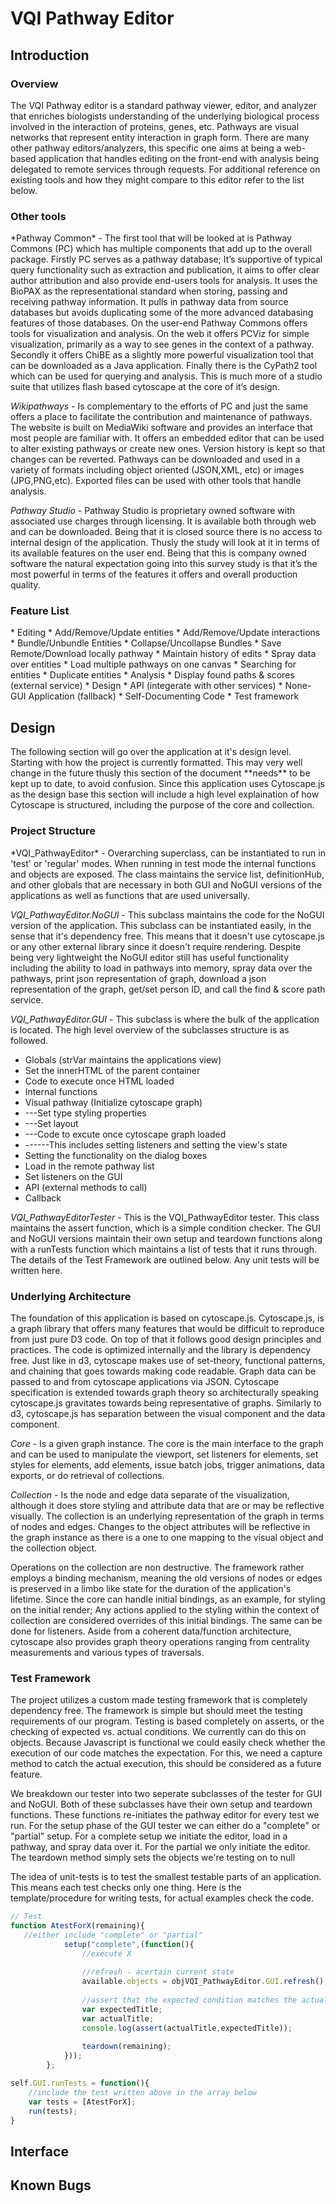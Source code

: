 <h1>VQI Pathway Editor</h1>
<h2>Introduction</h2>
<h3>Overview</h3>
The VQI Pathway editor is a standard pathway viewer, editor, and analyzer that enriches biologists understanding of the underlying biological process involved in the interaction of proteins, genes, etc. Pathways are visual networks that represent entity interaction in graph form. There are many other pathway editors/analyzers, this specific one aims at being a web-based application that handles editing on the front-end with analysis being delegated to remote services through requests. For additional reference on existing tools and how they might compare to this editor refer to the list below.

<h3>Other tools</h3>
*Pathway Common* - The first tool that will be looked at is Pathway Commons (PC) which has multiple components that add up to the overall package. Firstly PC serves as a pathway database; It’s supportive of typical query functionality such as extraction and publication, it aims to offer clear author attribution and also provide end-users tools for analysis. It uses the BioPAX as the representational standard when storing, passing and receiving pathway information. It pulls in pathway data from source databases but avoids duplicating some of the more advanced databasing features of those databases. On the user-end Pathway Commons offers tools for visualization and analysis. On the web it offers PCViz for simple visualization, primarily as a way to see genes in the context of a pathway. Secondly it offers ChiBE as a slightly more powerful visualization tool that can be downloaded as a Java application. Finally there is the CyPath2 tool which can be used for querying and analysis. This is much more of a studio suite that utilizes flash based cytoscape at the core of it’s design.

*Wikipathways* - Is complementary to the efforts of PC and just the same offers a place to facilitate the contribution and maintenance of pathways. The website is built on MediaWiki software and provides an interface that most people are familiar with. It offers an embedded editor that can be used to alter existing pathways or create new ones. Version history is kept so that changes can be reverted. Pathways can be downloaded and used in a variety of formats including object oriented (JSON,XML, etc) or images (JPG,PNG,etc). Exported files can be used with other tools that handle analysis.

*Pathway Studio* - Pathway Studio is proprietary owned software with associated use charges through licensing. It is available both through web and can be downloaded. Being that it is closed source there is no access to internal design of the application. Thusly the study will look at it in terms of its available features on the user end. Being that this is company owned software the natural expectation going into this survey study is that it’s the most powerful in terms of the features it offers and overall production quality.

<h3>Feature List</h3>
* Editing
  * Add/Remove/Update entities
  * Add/Remove/Update interactions
  * Bundle/Unbundle Entities
  * Collapse/Uncollapse Bundles
  * Save Remote/Download locally pathway
  * Maintain history of edits
  * Spray data over entities
  * Load multiple pathways on one canvas
  * Searching for entities
  * Duplicate entities 
* Analysis
  * Display found paths & scores (external service)
* Design
  * API (integerate with other services)
  * None-GUI Application (fallback)
  * Self-Documenting Code
  * Test framework

<h2>Design</h2>
The following section will go over the application at it's design level. Starting with how the project is currently formatted. This may very well change in the future thusly this section of the document **needs** to be kept up to date, to avoid confusion. Since this application uses Cytoscape.js as the design base this section will include a high level explaination of how Cytoscape is structured, including the purpose of the core and collection.

<h3>Project Structure</h3>
*VQI_PathwayEditor* - Overarching superclass, can be instantiated to run in 'test' or 'regular' modes. When running in test mode the internal functions and objects are exposed. The class maintains the service list, definitionHub, and other globals that are necessary in both GUI and NoGUI versions of the applications as well as functions that are used universally.

*VQI_PathwayEditor.NoGUI* - This subclass maintains the code for the NoGUI version of the application. This subclass can be instantiated easily, in the sense that it's dependency free. This means that it doesn't use cytoscape.js or any other external library since it doesn't require rendering. Despite being very lightweight the NoGUI editor still has useful functionality including the ability to load in pathways into memory, spray data over the pathways, print json representation of graph, download a json representation of the graph, get/set person ID, and call the find & score path service.

*VQI_PathwayEditor.GUI* - This subclass is where the bulk of the application is located. The high level overview of the subclasses structure is as followed.

* Globals (strVar maintains the applications view)
* Set the innerHTML of the parent container
* Code to execute once HTML loaded
 * Internal functions
 * Visual pathway (Initialize cytoscape graph)
 * ---Set type styling properties
 * ---Set layout
 * ---Code to excute once cytoscape graph loaded
 * ------This includes setting listeners and setting the view's state
* Setting the functionality on the dialog boxes
* Load in the remote pathway list
* Set listeners on the GUI
* API (external methods to call)
* Callback

*VQI_PathwayEditorTester* - This is the VQI_PathwayEditor tester. This class maintains the assert function, which is a simple condition checker. The GUI and NoGUI versions maintain their own setup and teardown functions along with a runTests function which maintains a list of tests that it runs through. The details of the Test Framework are outlined below. Any unit tests will be written here.

<h3>Underlying Architecture</h3>
The foundation of this application is based on cytoscape.js. Cytoscape.js, is a graph library that offers many features that would be difficult to reproduce from just pure D3 code. On top of that it follows good design principles and practices. The code is optimized internally and the library is dependency free. Just like in d3, cytoscape makes use of set-theory, functional patterns, and chaining that goes towards making code readable. Graph data can be passed to and from cytoscape applications via JSON. Cytoscape specification is extended towards graph theory so architecturally speaking cytoscape.js gravitates towards being representative of graphs. Similarly to d3, cytoscape.js has separation between the visual component and the data component.

*Core* - Is a given graph instance. The core is the main interface to the graph and can be used to manipulate the viewport, set listeners for elements, set styles for elements, add elements, issue batch jobs, trigger animations, data exports, or do retrieval of collections.

*Collection* - Is the node and edge data separate of the visualization, although it does store styling and attribute data that are or may be reflective visually. The collection is an underlying representation of the graph in terms of nodes and edges. Changes to the object attributes will be reflective in the graph instance as there is a one to one mapping to the visual object and the collection object. 

Operations on the collection are non destructive. The framework rather employs a binding mechanism, meaning the old versions of nodes or edges is preserved in a limbo like state for the duration of the application's lifetime. Since the core can handle initial bindings, as an example, for styling on the initial render; Any actions applied to the styling within the context of collection are considered overrides of this initial bindings. The same can be done for listeners. Aside from a coherent data/function architecture, cytoscape also provides graph theory operations ranging from centrality measurements and various types of traversals.

<h3>Test Framework</h3>
The project utilizes a custom made testing framework that is completely dependency free. The framework is simple but should meet the testing requirements of our program. Testing is based completely on asserts, or the checking of expected vs. actual conditions. We currently can do this on objects. Because Javascript is functional we could easily check whether the execution of our code matches the expectation. For this, we need a capture method to catch the actual execution, this should be considered as a future feature. 

We breakdown our tester into two seperate subclasses of the tester for GUI and NoGUI. Both of these subclasses have their own setup and teardown functions. These functions re-initiates the pathway editor for every test we run. For the setup phase of the GUI tester we can either do a "complete" or "partial" setup. For a complete setup we initiate the editor, load in a pathway, and spray data over it. For the partial we only initiate the editor. The teardown method simply sets the objects we're testing on to null

The idea of unit-tests is to test the smallest testable parts of an application. This means each test checks only one thing. Here is the template/procedure for writing tests, for actual examples check the code.

```javascript
// Test
function AtestForX(remaining){
   //either include "complete" or "partial"
			setup("complete",(function(){			
				//execute X
				
				//refresh - acertain current state
				available.objects = objVQI_PathwayEditor.GUI.refresh();
				
				//assert that the expected condition matches the actual
				var expectedTitle;
				var actualTitle;
				console.log(assert(actualTitle,expectedTitle));
				
				teardown(remaining);
			}));
		};

self.GUI.runTests = function(){
	//include the test written above in the array below
	var tests = [AtestForX];
	run(tests);
}
```

<h2>Interface</h2>

<h2>Known Bugs</h2>
